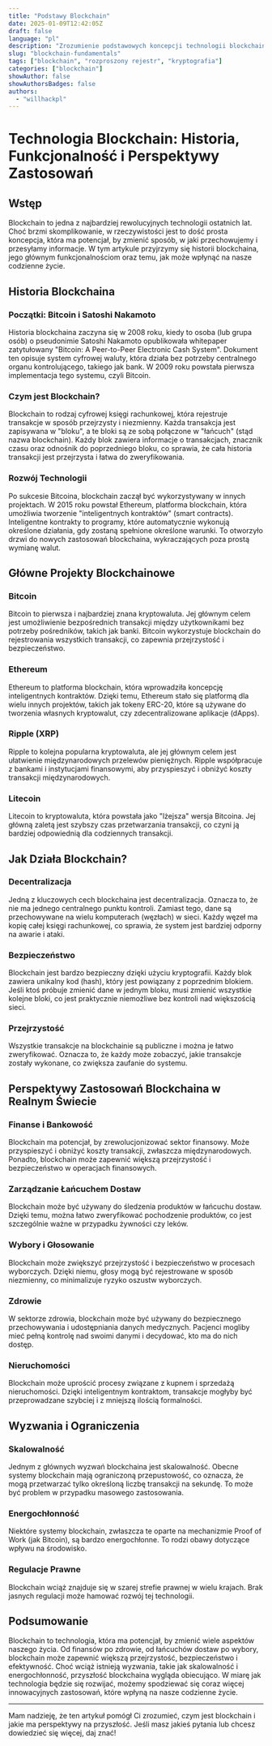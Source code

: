 ```yaml
---
title: "Podstawy Blockchain"
date: 2025-01-09T12:42:05Z
draft: false
language: "pl"
description: "Zrozumienie podstawowych koncepcji technologii blockchain"
slug: "blockchain-fundamentals"
tags: ["blockchain", "rozproszony rejestr", "kryptografia"]
categories: ["blockchain"]
showAuthor: false
showAuthorsBadges: false
authors:
  - "willhackpl"
---
```

# Technologia Blockchain: Historia, Funkcjonalność i Perspektywy Zastosowań

## Wstęp

Blockchain to jedna z najbardziej rewolucyjnych technologii ostatnich lat. Choć brzmi skomplikowanie, w rzeczywistości jest to dość prosta koncepcja, która ma potencjał, by zmienić sposób, w jaki przechowujemy i przesyłamy informacje. W tym artykule przyjrzymy się historii blockchaina, jego głównym funkcjonalnościom oraz temu, jak może wpłynąć na nasze codzienne życie.

## Historia Blockchaina

### Początki: Bitcoin i Satoshi Nakamoto

Historia blockchaina zaczyna się w 2008 roku, kiedy to osoba (lub grupa osób) o pseudonimie Satoshi Nakamoto opublikowała whitepaper zatytułowany "Bitcoin: A Peer-to-Peer Electronic Cash System". Dokument ten opisuje system cyfrowej waluty, która działa bez potrzeby centralnego organu kontrolującego, takiego jak bank. W 2009 roku powstała pierwsza implementacja tego systemu, czyli Bitcoin.

### Czym jest Blockchain?

Blockchain to rodzaj cyfrowej księgi rachunkowej, która rejestruje transakcje w sposób przejrzysty i niezmienny. Każda transakcja jest zapisywana w "bloku", a te bloki są ze sobą połączone w "łańcuch" (stąd nazwa blockchain). Każdy blok zawiera informacje o transakcjach, znacznik czasu oraz odnośnik do poprzedniego bloku, co sprawia, że cała historia transakcji jest przejrzysta i łatwa do zweryfikowania.

### Rozwój Technologii

Po sukcesie Bitcoina, blockchain zaczął być wykorzystywany w innych projektach. W 2015 roku powstał Ethereum, platforma blockchain, która umożliwia tworzenie "inteligentnych kontraktów" (smart contracts). Inteligentne kontrakty to programy, które automatycznie wykonują określone działania, gdy zostaną spełnione określone warunki. To otworzyło drzwi do nowych zastosowań blockchaina, wykraczających poza prostą wymianę walut.

## Główne Projekty Blockchainowe

### Bitcoin

Bitcoin to pierwsza i najbardziej znana kryptowaluta. Jej głównym celem jest umożliwienie bezpośrednich transakcji między użytkownikami bez potrzeby pośredników, takich jak banki. Bitcoin wykorzystuje blockchain do rejestrowania wszystkich transakcji, co zapewnia przejrzystość i bezpieczeństwo.

### Ethereum

Ethereum to platforma blockchain, która wprowadziła koncepcję inteligentnych kontraktów. Dzięki temu, Ethereum stało się platformą dla wielu innych projektów, takich jak tokeny ERC-20, które są używane do tworzenia własnych kryptowalut, czy zdecentralizowane aplikacje (dApps).

### Ripple (XRP)

Ripple to kolejna popularna kryptowaluta, ale jej głównym celem jest ułatwienie międzynarodowych przelewów pieniężnych. Ripple współpracuje z bankami i instytucjami finansowymi, aby przyspieszyć i obniżyć koszty transakcji międzynarodowych.

### Litecoin

Litecoin to kryptowaluta, która powstała jako "lżejsza" wersja Bitcoina. Jej główną zaletą jest szybszy czas przetwarzania transakcji, co czyni ją bardziej odpowiednią dla codziennych transakcji.

## Jak Działa Blockchain?

### Decentralizacja

Jedną z kluczowych cech blockchaina jest decentralizacja. Oznacza to, że nie ma jednego centralnego punktu kontroli. Zamiast tego, dane są przechowywane na wielu komputerach (węzłach) w sieci. Każdy węzeł ma kopię całej księgi rachunkowej, co sprawia, że system jest bardziej odporny na awarie i ataki.

### Bezpieczeństwo

Blockchain jest bardzo bezpieczny dzięki użyciu kryptografii. Każdy blok zawiera unikalny kod (hash), który jest powiązany z poprzednim blokiem. Jeśli ktoś próbuje zmienić dane w jednym bloku, musi zmienić wszystkie kolejne bloki, co jest praktycznie niemożliwe bez kontroli nad większością sieci.

### Przejrzystość

Wszystkie transakcje na blockchainie są publiczne i można je łatwo zweryfikować. Oznacza to, że każdy może zobaczyć, jakie transakcje zostały wykonane, co zwiększa zaufanie do systemu.

## Perspektywy Zastosowań Blockchaina w Realnym Świecie

### Finanse i Bankowość
Blockchain ma potencjał, by zrewolucjonizować sektor finansowy. Może przyspieszyć i obniżyć koszty transakcji, zwłaszcza międzynarodowych. Ponadto, blockchain może zapewnić większą przejrzystość i bezpieczeństwo w operacjach finansowych.

### Zarządzanie Łańcuchem Dostaw

Blockchain może być używany do śledzenia produktów w łańcuchu dostaw. Dzięki temu, można łatwo zweryfikować pochodzenie produktów, co jest szczególnie ważne w przypadku żywności czy leków.

### Wybory i Głosowanie

Blockchain może zwiększyć przejrzystość i bezpieczeństwo w procesach wyborczych. Dzięki niemu, głosy mogą być rejestrowane w sposób niezmienny, co minimalizuje ryzyko oszustw wyborczych.

### Zdrowie

W sektorze zdrowia, blockchain może być używany do bezpiecznego przechowywania i udostępniania danych medycznych. Pacjenci mogliby mieć pełną kontrolę nad swoimi danymi i decydować, kto ma do nich dostęp.

### Nieruchomości

Blockchain może uprościć procesy związane z kupnem i sprzedażą nieruchomości. Dzięki inteligentnym kontraktom, transakcje mogłyby być przeprowadzane szybciej i z mniejszą ilością formalności.

## Wyzwania i Ograniczenia

### Skalowalność

Jednym z głównych wyzwań blockchaina jest skalowalność. Obecne systemy blockchain mają ograniczoną przepustowość, co oznacza, że mogą przetwarzać tylko określoną liczbę transakcji na sekundę. To może być problem w przypadku masowego zastosowania.

### Energochłonność

Niektóre systemy blockchain, zwłaszcza te oparte na mechanizmie Proof of Work (jak Bitcoin), są bardzo energochłonne. To rodzi obawy dotyczące wpływu na środowisko.

### Regulacje Prawne

Blockchain wciąż znajduje się w szarej strefie prawnej w wielu krajach. Brak jasnych regulacji może hamować rozwój tej technologii.

## Podsumowanie

Blockchain to technologia, która ma potencjał, by zmienić wiele aspektów naszego życia. Od finansów po zdrowie, od łańcuchów dostaw po wybory, blockchain może zapewnić większą przejrzystość, bezpieczeństwo i efektywność. Choć wciąż istnieją wyzwania, takie jak skalowalność i energochłonność, przyszłość blockchaina wygląda obiecująco. W miarę jak technologia będzie się rozwijać, możemy spodziewać się coraz więcej innowacyjnych zastosowań, które wpłyną na nasze codzienne życie.

---

Mam nadzieję, że ten artykuł pomógł Ci zrozumieć, czym jest blockchain i jakie ma perspektywy na przyszłość. Jeśli masz jakieś pytania lub chcesz dowiedzieć się więcej, daj znać!